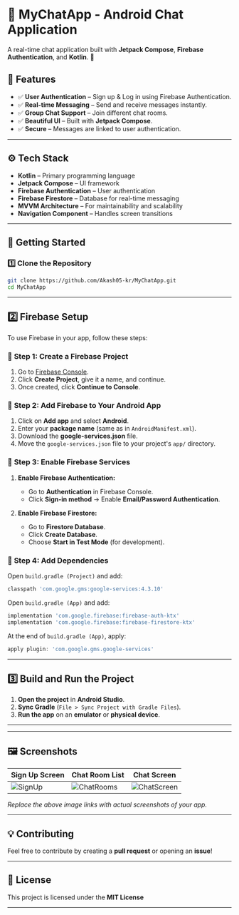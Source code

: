 # 📱 MyChatApp - Android Chat Application


A real-time chat application built with **Jetpack Compose**, **Firebase Authentication**, and **Kotlin**. 🚀

## 📌 Features
- ✅ **User Authentication** – Sign up & Log in using Firebase Authentication.
- ✅ **Real-time Messaging** – Send and receive messages instantly.
- ✅ **Group Chat Support** – Join different chat rooms.
- ✅ **Beautiful UI** – Built with **Jetpack Compose**.
- ✅ **Secure** – Messages are linked to user authentication.

---

## ⚙️ Tech Stack
- **Kotlin** – Primary programming language
- **Jetpack Compose** – UI framework
- **Firebase Authentication** – User authentication
- **Firebase Firestore** – Database for real-time messaging
- **MVVM Architecture** – For maintainability and scalability
- **Navigation Component** – Handles screen transitions

---

## 🚀 Getting Started

### 1️⃣ Clone the Repository
```bash
git clone https://github.com/Akash05-kr/MyChatApp.git
cd MyChatApp
```


---


## 2️⃣ Firebase Setup

To use Firebase in your app, follow these steps:

### 🔹 **Step 1: Create a Firebase Project**
1. Go to [Firebase Console](https://console.firebase.google.com/).
2. Click **Create Project**, give it a name, and continue.
3. Once created, click **Continue to Console**.

### 🔹 **Step 2: Add Firebase to Your Android App**
1. Click on **Add app** and select **Android**.
2. Enter your **package name** (same as in `AndroidManifest.xml`).
3. Download the **google-services.json** file.
4. Move the `google-services.json` file to your project's `app/` directory.

### 🔹 **Step 3: Enable Firebase Services**
1. **Enable Firebase Authentication:**
   - Go to **Authentication** in Firebase Console.
   - Click **Sign-in method** → Enable **Email/Password Authentication**.
   
2. **Enable Firebase Firestore:**
   - Go to **Firestore Database**.
   - Click **Create Database**.
   - Choose **Start in Test Mode** (for development).

### 🔹 **Step 4: Add Dependencies**
Open `build.gradle (Project)` and add:
```gradle
classpath 'com.google.gms:google-services:4.3.10'
```
Open `build.gradle (App)` and add:
```gradle
implementation 'com.google.firebase:firebase-auth-ktx'
implementation 'com.google.firebase:firebase-firestore-ktx'
```

At the end of `build.gradle (App)`, apply:
```gradle
apply plugin: 'com.google.gms.google-services'
```

---

## 3️⃣ Build and Run the Project

1. **Open the project** in **Android Studio**.
2. **Sync Gradle** (`File > Sync Project with Gradle Files`).
3. **Run the app** on an **emulator** or **physical device**.

---



---

## 🖼 Screenshots  

| Sign Up Screen | Chat Room List | Chat Screen |
|---------------|---------------|-------------|
| ![SignUp](https://via.placeholder.com/300x600?text=SignUp) | ![ChatRooms](https://via.placeholder.com/300x600?text=ChatRooms) | ![ChatScreen](https://via.placeholder.com/300x600?text=ChatScreen) |

*Replace the above image links with actual screenshots of your app.*

---

## 💡 Contributing
Feel free to contribute by creating a **pull request** or opening an **issue**!  

---

## 📄 License
This project is licensed under the **MIT License**


---
